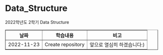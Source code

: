# Data_Structure
2022학년도 2학기 Data Structure

<html>
  <table border="1">
    <th>날짜</th>
    <th>학습내용</th>
    <th>비고</th>
    <tr>
      <td>2022-11-23</td>
      <td> Create repository </td>
      <td> 앞으로 열심히 하겠습니다:) </td>
    </tr>
  </table>
</html>
